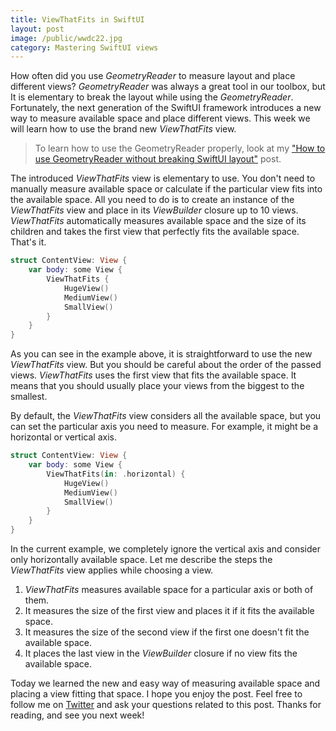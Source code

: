 ```yaml
---
title: ViewThatFits in SwiftUI
layout: post
image: /public/wwdc22.jpg
category: Mastering SwiftUI views
---
```


How often did you use *GeometryReader* to measure layout and place different views? *GeometryReader* was always a great tool in our toolbox, but It is elementary to break the layout while using the *GeometryReader*. Fortunately, the next generation of the SwiftUI framework introduces a new way to measure available space and place different views. This week we will learn how to use the brand new *ViewThatFits* view.

> To learn how to use the GeometryReader properly, look at my ["How to use GeometryReader without breaking SwiftUI layout"](/2020/11/04/how-to-use-geometryreader-without-breaking-swiftui-layout/) post.

The introduced *ViewThatFits* view is elementary to use. You don't need to manually measure available space or calculate if the particular view fits into the available space. All you need to do is to create an instance of the *ViewThatFits* view and place in its *ViewBuilder* closure up to 10 views. *ViewThatFits* automatically measures available space and the size of its children and takes the first view that perfectly fits the available space. That's it.

```swift
struct ContentView: View {
    var body: some View {
        ViewThatFits {
            HugeView()
            MediumView()
            SmallView()
        }
    }
}
```

As you can see in the example above, it is straightforward to use the new *ViewThatFits* view. But you should be careful about the order of the passed views. *ViewThatFits* uses the first view that fits the available space. It means that you should usually place your views from the biggest to the smallest.

By default, the *ViewThatFits* view considers all the available space, but you can set the particular axis you need to measure. For example, it might be a horizontal or vertical axis.

```swift
struct ContentView: View {
    var body: some View {
        ViewThatFits(in: .horizontal) {
            HugeView()
            MediumView()
            SmallView()
        }
    }
}
```

In the current example, we completely ignore the vertical axis and consider only horizontally available space. Let me describe the steps the *ViewThatFits* view applies while choosing a view.

1. *ViewThatFits* measures available space for a particular axis or both of them.
2. It measures the size of the first view and places it if it fits the available space.
3. It measures the size of the second view if the first one doesn't fit the available space.
4. It places the last view in the *ViewBuilder* closure if no view fits the available space.

Today we learned the new and easy way of measuring available space and placing a view fitting that space. I hope you enjoy the post. Feel free to follow me on [Twitter](https://twitter.com/mecid) and ask your questions related to this post. Thanks for reading, and see you next week!
